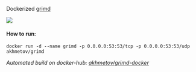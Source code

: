 Dockerized [grimd](https://github.com/looterz/grimd)

[![](https://imagelayers.io/badge/akhmetov/grimd:0.0.1.svg)](https://imagelayers.io/?images=akhmetov/grimd:0.0.1 'Get your own badge on imagelayers.io')


#### How to run:

```
docker run -d --name grimd -p 0.0.0.0:53:53/tcp -p 0.0.0.0:53:53/udp akhmetov/grimd
```

_Automated build on docker-hub: [akhmetov/grimd-docker](https://hub.docker.com/r/akhmetov/grimd-docker/)_